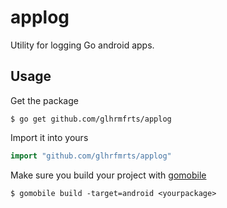 # applog
Utility for logging Go android apps.

## Usage
Get the package
```
$ go get github.com/glhrmfrts/applog
```

Import it into yours
```go
import "github.com/glhrfmrts/applog"
```

Make sure you build your project with [gomobile](https://github.com/golang/mobile)
```
$ gomobile build -target=android <yourpackage>
```
